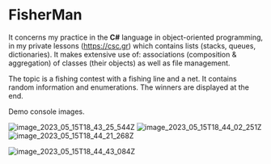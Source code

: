 # FisherMan
It concerns my practice in the **C#** language in object-oriented programming, in my private lessons (<a href="https://csc.gr">https://csc.gr</a>) which contains lists (stacks, queues, dictionaries).
It makes extensive use of: associations (composition & aggregation) of classes (their objects) as well as file management.

The topic is a fishing contest with a fishing line and a net. It contains random information and enumerations. The winners are displayed at the end.


Demo console images.


![image_2023_05_15T18_43_25_544Z](https://github.com/Nikolson9/FisherMan/assets/129150119/11124ad3-e885-4c81-a19f-2b24d52ec7a5)
![image_2023_05_15T18_44_02_251Z](https://github.com/Nikolson9/FisherMan/assets/129150119/6f789308-6ae7-435c-9fa1-e8866aabbc0a)
![image_2023_05_15T18_44_21_268Z](https://github.com/Nikolson9/FisherMan/assets/129150119/c8f206a5-9e0c-4062-b18a-0d40181cd543)


![image_2023_05_15T18_44_43_084Z](https://github.com/Nikolson9/FisherMan/assets/129150119/e36f304c-469e-48d7-abce-e15db7dfa589)
